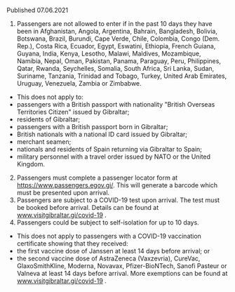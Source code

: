 Published 07.06.2021
1. Passengers are not allowed to enter if in the past 10 days they have been in Afghanistan, Angola, Argentina, Bahrain, Bangladesh, Bolivia, Botswana, Brazil, Burundi, Cape Verde, Chile, Colombia, Congo (Dem. Rep.), Costa Rica, Ecuador, Egypt, Eswatini, Ethiopia, French Guiana, Guyana, India, Kenya, Lesotho, Malawi, Maldives, Mozambique, Namibia, Nepal, Oman, Pakistan, Panama, Paraguay, Peru, Philippines, Qatar, Rwanda, Seychelles, Somalia, South Africa, Sri Lanka, Sudan, Suriname, Tanzania, Trinidad and Tobago, Turkey, United Arab Emirates, Uruguay, Venezuela, Zambia or Zimbabwe. 
- This does not apply to:
- passengers with a British passport with nationality "British Overseas Territories Citizen" issued by Gibraltar;
- residents of Gibraltar;
- passengers with a British passport born in Gibraltar;
- British nationals with a national ID card issued by Gibraltar;
- merchant seamen;
- nationals and residents of Spain returning via Gibraltar to Spain;
- military personnel with a travel order issued by NATO or the United Kingdom. 
2. Passengers must complete a passenger locator form at <a href="https://www.passengers.egov.gi/">https://www.passengers.egov.gi/</a>. This will generate a barcode which must be presented upon arrival. 
3. Passengers are subject to a COVID-19 test upon arrival. The test must be booked before arrival. Details can be found at <a href="http://www.visitgibraltar.gi/covid-19">www.visitgibraltar.gi/covid-19</a> . 
4. Passengers could be subject to self-isolation for up to 10 days. 
- This does not apply to passengers with a COVID-19 vaccination certificate showing that they received: 
- the first vaccine dose of Janssen at least 14 days before arrival; or
- the second vaccine dose of AstraZeneca (Vaxzevria), CureVac, GlaxoSmithKline, Moderna, Novavax, Pfizer-BioNTech, Sanofi Pasteur or Valneva at least 14 days before arrival. More exemptions can be found at <a href="http://www.visitgibraltar.gi/covid-19">www.visitgibraltar.gi/covid-19</a> .


